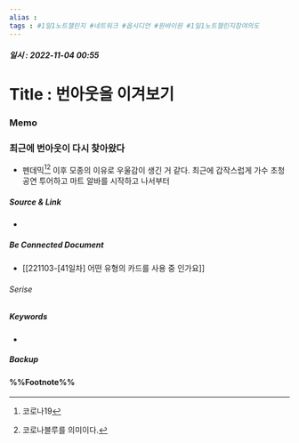```yaml
---
alias : 
tags : #1일1노트챌린지 #네트워크 #옵시디언 #원바이원 #1일1노트챌린지참여의도
---
```


##### 일시 : 2022-11-04 00:55

# Title : 번아웃을 이겨보기

### Memo

### 최근에 번아웃이 다시 찾아왔다
- 펜데믹[^1][^2] 이후 모종의 이유로 우울감이 생긴 거 같다. 최근에 갑작스럽게 가수 초청공연 투어하고 마트 알바를 시작하고 나서부터 

##### Source & Link
- 

##### Be Connected Document
- [[221103-[41일차] 어떤 유형의 카드를 사용 중 인가요]]

###### Serise


##### Keywords
- 

##### Backup


#### %%Footnote%%

[^1]: 코로나19
[^2]: 코로나블루를 의미이다.